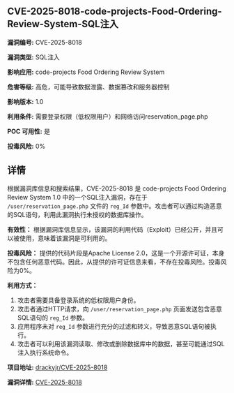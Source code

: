 ## CVE-2025-8018-code-projects-Food-Ordering-Review-System-SQL注入

**漏洞编号:** CVE-2025-8018

**漏洞类型:** SQL注入

**影响应用:** code-projects Food Ordering Review System

**危害等级:** 高危，可能导致数据泄露、数据篡改和服务器控制

**影响版本:** 1.0

**利用条件:** 需要登录权限（低权限用户）和网络访问reservation_page.php

**POC 可用性:** 是

**投毒风险:** 0%

## 详情

根据漏洞库信息和搜索结果，CVE-2025-8018 是 code-projects Food Ordering Review System 1.0 中的一个SQL注入漏洞，存在于 `/user/reservation_page.php` 文件的 `reg_Id` 参数中。攻击者可以通过构造恶意的SQL语句，利用此漏洞执行未授权的数据库操作。

**有效性：**
根据漏洞库信息显示，该漏洞的利用代码（Exploit）已经公开，并且可以被使用，意味着该漏洞是可利用的。

**投毒风险：**
提供的代码片段是Apache License 2.0，这是一个开源许可证，本身不包含任何恶意代码。因此，从提供的许可证信息来看，不存在投毒风险。投毒风险为0%。

**利用方式：**
1.  攻击者需要具备登录系统的低权限用户身份。
2.  攻击者通过HTTP请求，向 `/user/reservation_page.php` 页面发送包含恶意SQL语句的 `reg_Id` 参数。
3.  应用程序未对 `reg_Id` 参数进行充分的过滤和转义，导致恶意SQL语句被执行。
4.  攻击者可以利用该漏洞读取、修改或删除数据库中的数据，甚至可能通过SQL注入执行系统命令。

**项目地址:** [drackyjr/CVE-2025-8018](https://github.com/drackyjr/CVE-2025-8018)

**漏洞详情:** [CVE-2025-8018](https://nvd.nist.gov/vuln/detail/CVE-2025-8018)